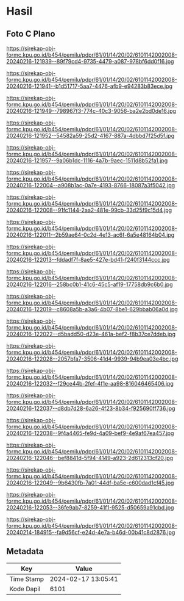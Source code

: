 # Hasil

## Foto C Plano

https://sirekap-obj-formc.kpu.go.id/b454/pemilu/pdpr/61/01/14/20/02/6101142002008-20240216-121939--89f79cd4-9735-4479-a087-978bf6dd0f16.jpg

https://sirekap-obj-formc.kpu.go.id/b454/pemilu/pdpr/61/01/14/20/02/6101142002008-20240216-121941--b1d51717-5aa7-4476-afb9-e94283b83ece.jpg

https://sirekap-obj-formc.kpu.go.id/b454/pemilu/pdpr/61/01/14/20/02/6101142002008-20240216-121949--798967f3-774c-40c3-9056-ba2e2bd0de16.jpg

https://sirekap-obj-formc.kpu.go.id/b454/pemilu/pdpr/61/01/14/20/02/6101142002008-20240216-121952--54582a59-25d2-4167-887a-4dbbd7f25d5f.jpg

https://sirekap-obj-formc.kpu.go.id/b454/pemilu/pdpr/61/01/14/20/02/6101142002008-20240216-121957--9a06b1dc-1116-4a7b-9aec-1511d8b52fa1.jpg

https://sirekap-obj-formc.kpu.go.id/b454/pemilu/pdpr/61/01/14/20/02/6101142002008-20240216-122004--a908b1ac-0a7e-4193-8766-18087a3f5042.jpg

https://sirekap-obj-formc.kpu.go.id/b454/pemilu/pdpr/61/01/14/20/02/6101142002008-20240216-122008--91fc1144-2aa2-481e-99cb-33d25f9c15d4.jpg

https://sirekap-obj-formc.kpu.go.id/b454/pemilu/pdpr/61/01/14/20/02/6101142002008-20240216-122011--2b59ae64-0c2d-4e13-ac6f-6a5e48164b04.jpg

https://sirekap-obj-formc.kpu.go.id/b454/pemilu/pdpr/61/01/14/20/02/6101142002008-20240216-122013--fddadf7f-8ae5-427e-bd41-f240f3144ccc.jpg

https://sirekap-obj-formc.kpu.go.id/b454/pemilu/pdpr/61/01/14/20/02/6101142002008-20240216-122016--258bc0b1-41c6-45c5-af19-17758db9c6b0.jpg

https://sirekap-obj-formc.kpu.go.id/b454/pemilu/pdpr/61/01/14/20/02/6101142002008-20240216-122019--c8608a5b-a3a6-4b07-8be1-629bbab06a0d.jpg

https://sirekap-obj-formc.kpu.go.id/b454/pemilu/pdpr/61/01/14/20/02/6101142002008-20240216-122022--d5badd50-d23e-461a-bef2-f8b37ce7ddeb.jpg

https://sirekap-obj-formc.kpu.go.id/b454/pemilu/pdpr/61/01/14/20/02/6101142002008-20240216-122028--2057bfa7-3506-41d4-9939-94b9ea03e4bc.jpg

https://sirekap-obj-formc.kpu.go.id/b454/pemilu/pdpr/61/01/14/20/02/6101142002008-20240216-122032--f29ce44b-2fef-4f1e-aa98-816046465406.jpg

https://sirekap-obj-formc.kpu.go.id/b454/pemilu/pdpr/61/01/14/20/02/6101142002008-20240216-122037--d8db7d28-6a26-4f23-8b34-f925690ff736.jpg

https://sirekap-obj-formc.kpu.go.id/b454/pemilu/pdpr/61/01/14/20/02/6101142002008-20240216-122038--9f4a4465-fe9d-4a09-bef9-4e9af67ea457.jpg

https://sirekap-obj-formc.kpu.go.id/b454/pemilu/pdpr/61/01/14/20/02/6101142002008-20240216-122046--bef8841d-5f94-4149-a923-2d612313cf20.jpg

https://sirekap-obj-formc.kpu.go.id/b454/pemilu/pdpr/61/01/14/20/02/6101142002008-20240216-122049--9b6430fb-7a01-44df-ba5e-c600dad1cf45.jpg

https://sirekap-obj-formc.kpu.go.id/b454/pemilu/pdpr/61/01/14/20/02/6101142002008-20240216-122053--36fe9ab7-8259-41f1-9525-d50659a91cbd.jpg

https://sirekap-obj-formc.kpu.go.id/b454/pemilu/pdpr/61/01/14/20/02/6101142002008-20240214-184915--fa9d56cf-e24d-4e7a-b46d-00b41c8d2876.jpg


## Metadata

| Key        | Value               |
| ---------- | ------------------- |
| Time Stamp | 2024-02-17 13:05:41 |
| Kode Dapil | 6101                |



